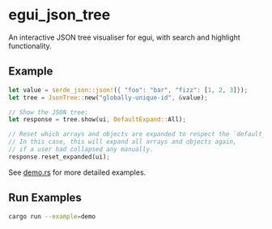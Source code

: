 # egui_json_tree

An interactive JSON tree visualiser for egui, with search and highlight functionality.

## Example

```rust
let value = serde_json::json!({ "foo": "bar", "fizz": [1, 2, 3]});
let tree = JsonTree::new("globally-unique-id", &value);

// Show the JSON tree:
let response = tree.show(ui, DefaultExpand::All);

// Reset which arrays and objects are expanded to respect the `default_expand` argument on the next render.
// In this case, this will expand all arrays and objects again,
// if a user had collapsed any manually.
response.reset_expanded(ui);
```

See [demo.rs](./examples/demo.rs) for more detailed examples.

## Run Examples

```bash
cargo run --example=demo
```
